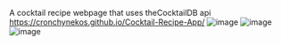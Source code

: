 A cocktail recipe webpage that uses theCocktailDB api <br />
https://cronchynekos.github.io/Cocktail-Recipe-App/
![image](https://user-images.githubusercontent.com/54520105/214753089-7d5ac683-faf9-4f77-bedf-2c610ec657c4.png)
![image](https://user-images.githubusercontent.com/54520105/214753243-e5bf3c3e-ffa4-4471-9666-83772dc69a54.png)
![image](https://user-images.githubusercontent.com/54520105/214753279-cfbed250-3392-4525-8ee7-129783fad370.png)
